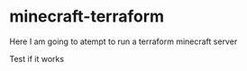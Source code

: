 # minecraft-terraform
Here I am going to atempt to run a terraform minecraft server

Test if it works